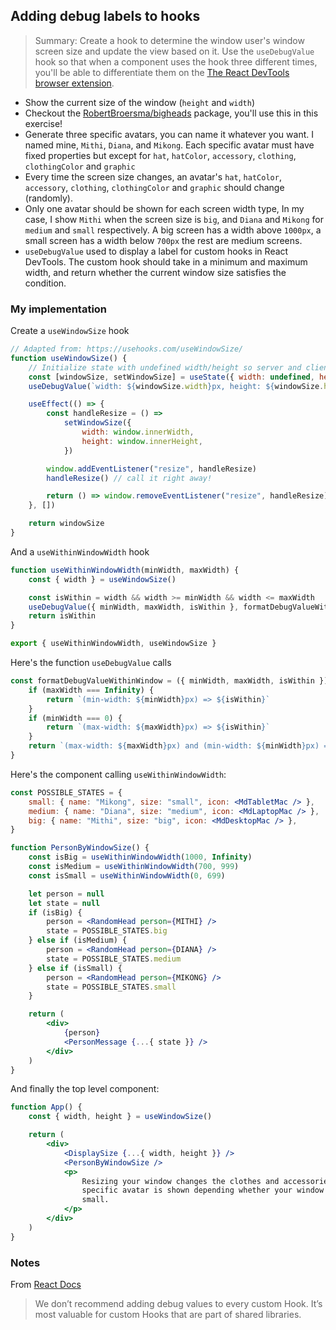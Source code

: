 ## Adding debug labels to hooks

> Summary: Create a hook to determine the window user's window screen size and update the view based on it. Use the `useDebugValue` hook so that when a component uses the hook three different times, you'll be able to differentiate them on the [The React DevTools browser extension](https://chrome.google.com/webstore/detail/react-developer-tools/fmkadmapgofadopljbjfkapdkoienihi?hl=en).

-   Show the current size of the window (`height` and `width`)
-   Checkout the [RobertBroersma/bigheads](https://github.com/RobertBroersma/bigheads) package, you'll use this in this exercise!
-   Generate three specific avatars, you can name it whatever you want. I named mine, `Mithi`, `Diana`, and `Mikong`. Each specific avatar must have fixed properties but except for `hat`, `hatColor`, `accessory`, `clothing`, `clothingColor` and `graphic`
-   Every time the screen size changes, an avatar's `hat`, `hatColor`, `accessory`, `clothing`, `clothingColor` and `graphic` should change (randomly).
-   Only one avatar should be shown for each screen width type, In my case, I show `Mithi` when the screen size is `big`, and `Diana` and `Mikong` for `medium` and `small` respectively. A big screen has a width above `1000px`, a small screen has a width below `700px` the rest are medium screens.
-   `useDebugValue` used to display a label for custom hooks in React DevTools. The custom hook should take in a minimum and maximum width, and return whether the current window size satisfies the condition.

### My implementation

Create a `useWindowSize` hook

```jsx
// Adapted from: https://usehooks.com/useWindowSize/
function useWindowSize() {
    // Initialize state with undefined width/height so server and client renders match
    const [windowSize, setWindowSize] = useState({ width: undefined, height: undefined })
    useDebugValue(`width: ${windowSize.width}px, height: ${windowSize.height}px`)

    useEffect(() => {
        const handleResize = () =>
            setWindowSize({
                width: window.innerWidth,
                height: window.innerHeight,
            })

        window.addEventListener("resize", handleResize)
        handleResize() // call it right away!

        return () => window.removeEventListener("resize", handleResize)
    }, [])

    return windowSize
}
```

And a `useWithinWindowWidth` hook

```jsx
function useWithinWindowWidth(minWidth, maxWidth) {
    const { width } = useWindowSize()

    const isWithin = width && width >= minWidth && width <= maxWidth
    useDebugValue({ minWidth, maxWidth, isWithin }, formatDebugValueWithinWindow)
    return isWithin
}

export { useWithinWindowWidth, useWindowSize }
```

Here's the function `useDebugValue` calls

```jsx
const formatDebugValueWithinWindow = ({ minWidth, maxWidth, isWithin }) => {
    if (maxWidth === Infinity) {
        return `(min-width: ${minWidth}px) => ${isWithin}`
    }
    if (minWidth === 0) {
        return `(max-width: ${maxWidth}px) => ${isWithin}`
    }
    return `(max-width: ${maxWidth}px) and (min-width: ${minWidth}px) => ${isWithin}`
}
```

Here's the component calling `useWithinWindowWidth`:

```jsx
const POSSIBLE_STATES = {
    small: { name: "Mikong", size: "small", icon: <MdTabletMac /> },
    medium: { name: "Diana", size: "medium", icon: <MdLaptopMac /> },
    big: { name: "Mithi", size: "big", icon: <MdDesktopMac /> },
}

function PersonByWindowSize() {
    const isBig = useWithinWindowWidth(1000, Infinity)
    const isMedium = useWithinWindowWidth(700, 999)
    const isSmall = useWithinWindowWidth(0, 699)

    let person = null
    let state = null
    if (isBig) {
        person = <RandomHead person={MITHI} />
        state = POSSIBLE_STATES.big
    } else if (isMedium) {
        person = <RandomHead person={DIANA} />
        state = POSSIBLE_STATES.medium
    } else if (isSmall) {
        person = <RandomHead person={MIKONG} />
        state = POSSIBLE_STATES.small
    }

    return (
        <div>
            {person}
            <PersonMessage {...{ state }} />
        </div>
    )
}
```

And finally the top level component:

```jsx
function App() {
    const { width, height } = useWindowSize()

    return (
        <div>
            <DisplaySize {...{ width, height }} />
            <PersonByWindowSize />
            <p>
                Resizing your window changes the clothes and accessories of the avatar. A
                specific avatar is shown depending whether your window is big, medium, or
                small.
            </p>
        </div>
    )
}
```

### Notes

From [React Docs](https://reactjs.org/docs/hooks-reference.html#usedebugvalue)

> We don’t recommend adding debug values to every custom Hook. It’s most valuable for custom Hooks that are part of shared libraries.
